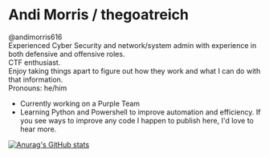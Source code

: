 # Andi Morris / thegoatreich
@andimorris616  
Experienced Cyber Security and network/system admin with experience in both defensive and offensive roles.  
CTF enthusiast.  
Enjoy taking things apart to figure out how they work and what I can do with that information.  
Pronouns: he/him

 - Currently working on a Purple Team
 - Learning Python and Powershell to improve automation and efficiency. If you see ways to improve any code I happen to publish here, I'd love to hear more.


[![Anurag's GitHub stats](https://github-readme-stats.vercel.app/api?username=thegoatreich&theme=midnight-purple&showicons=true)](https://github.com/anuraghazra/github-readme-stats)
